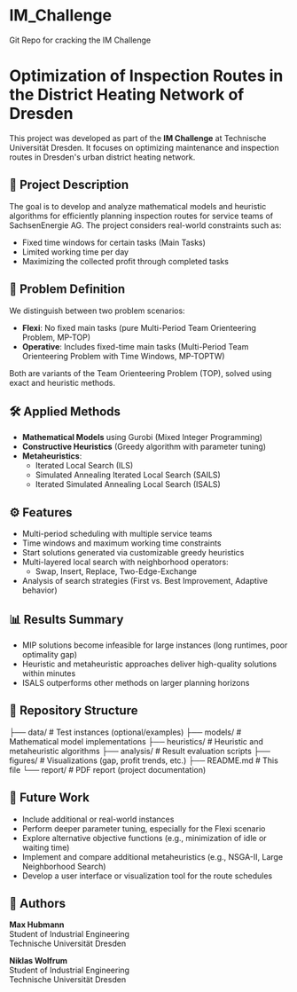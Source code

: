 # IM_Challenge
Git Repo for cracking the IM Challenge

# Optimization of Inspection Routes in the District Heating Network of Dresden

This project was developed as part of the **IM Challenge** at Technische Universität Dresden. It focuses on optimizing maintenance and inspection routes in Dresden's urban district heating network.

## 📘 Project Description

The goal is to develop and analyze mathematical models and heuristic algorithms for efficiently planning inspection routes for service teams of SachsenEnergie AG. The project considers real-world constraints such as:

- Fixed time windows for certain tasks (Main Tasks)
- Limited working time per day
- Maximizing the collected profit through completed tasks

## 🧩 Problem Definition

We distinguish between two problem scenarios:

- **Flexi**: No fixed main tasks (pure Multi-Period Team Orienteering Problem, MP-TOP)
- **Operative**: Includes fixed-time main tasks (Multi-Period Team Orienteering Problem with Time Windows, MP-TOPTW)

Both are variants of the Team Orienteering Problem (TOP), solved using exact and heuristic methods.

## 🛠️ Applied Methods

- **Mathematical Models** using Gurobi (Mixed Integer Programming)
- **Constructive Heuristics** (Greedy algorithm with parameter tuning)
- **Metaheuristics**:
  - Iterated Local Search (ILS)
  - Simulated Annealing Iterated Local Search (SAILS)
  - Iterated Simulated Annealing Local Search (ISALS)

## ⚙️ Features

- Multi-period scheduling with multiple service teams
- Time windows and maximum working time constraints
- Start solutions generated via customizable greedy heuristics
- Multi-layered local search with neighborhood operators:
  - Swap, Insert, Replace, Two-Edge-Exchange
- Analysis of search strategies (First vs. Best Improvement, Adaptive behavior)

## 📊 Results Summary

- MIP solutions become infeasible for large instances (long runtimes, poor optimality gap)
- Heuristic and metaheuristic approaches deliver high-quality solutions within minutes
- ISALS outperforms other methods on larger planning horizons

## 📁 Repository Structure


├── data/                   # Test instances (optional/examples)
├── models/                # Mathematical model implementations
├── heuristics/            # Heuristic and metaheuristic algorithms
├── analysis/              # Result evaluation scripts
├── figures/               # Visualizations (gap, profit trends, etc.)
├── README.md              # This file
└── report/                # PDF report (project documentation)

## 📝 Future Work

- Include additional or real-world instances
- Perform deeper parameter tuning, especially for the Flexi scenario
- Explore alternative objective functions (e.g., minimization of idle or waiting time)
- Implement and compare additional metaheuristics (e.g., NSGA-II, Large Neighborhood Search)
- Develop a user interface or visualization tool for the route schedules

## 👥 Authors

**Max Hubmann**  
Student of Industrial Engineering  
Technische Universität Dresden

**Niklas Wolfrum**  
Student of Industrial Engineering  
Technische Universität Dresden

